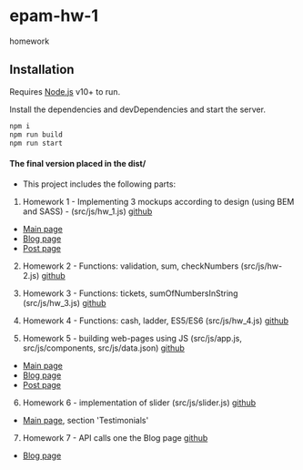 # epam-hw-1
homework

## Installation

Requires [Node.js](https://nodejs.org/) v10+ to run.

Install the dependencies and devDependencies and start the server.

```bash
npm i
npm run build
npm run start
```

#### The final version placed in the dist/
- This project includes the following parts:

1. Homework 1 - Implementing 3 mockups according to design (using BEM and SASS) - (src/js/hw_1.js)
   [github](https://github.com/tsiestova/epam-hw-1/tree/HW_01)
  - [Main page](http://localhost:8080/index.html)
  - [Blog page](http://localhost:8080/blog.html) 
  - [Post page](http://localhost:8080/post.html)

2. Homework 2 - Functions: validation, sum, checkNumbers (src/js/hw-2.js)
   [github](https://github.com/tsiestova/epam-hw-1/tree/HW_02) 


3. Homework 3 - Functions: tickets, sumOfNumbersInString (src/js/hw_3.js)
   [github](https://github.com/tsiestova/epam-hw-1/tree/HW_03)

4. Homework 4 - Functions: cash, ladder, ES5/ES6 (src/js/hw_4.js) 
   [github](https://github.com/tsiestova/epam-hw-1/tree/HW_04)

5. Homework 5 - building web-pages using JS (src/js/app.js, src/js/components, src/js/data.json)
  [github](https://github.com/tsiestova/epam-hw-1/tree/HW_05)
- [Main page](http://localhost:8080/main.html)
- [Blog page](http://localhost:8080/main.html#blog)
- [Post page](http://localhost:8080/main.html#post)
  
6. Homework 6 - implementation of slider (src/js/slider.js)
  [github](https://github.com/tsiestova/epam-hw-1/tree/HW_06)
- [Main page](http://localhost:8080/main.html), section 'Testimonials'

7. Homework 7 - API calls one the Blog page
   [github](https://github.com/tsiestova/epam-hw-1/tree/HW_07)
- [Blog page](http://localhost:8080/main.html#blog)
